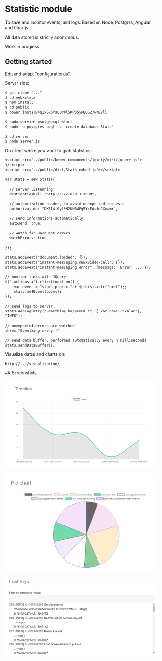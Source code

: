# Statistic module

To save and monitor events, and logs. Based on Node, Postgres, Angular and Chartjs.

All data stored is strictly anonymous.

Work in progress.

## Getting started

Edit and adapt "configuration.js".

Server side:

    $ git clone "..."
    $ cd web-stats
    $ npm install
    $ cd public
    $ bower instaTB4qIxSR6YsL0YUl5KP35yvEUG27wYBVll
    
    $ sudo service psotgresql start
    $ sudo -u postgres psql -c 'create database Stats' 

    $ cd server
    $ node server.js
    
On client where you want to grab statistics:
    
    <script src="../public/bower_components/jquery/dist/jquery.js"></script>
    <script src="../public/dist/Stats-embed.js"></script>
    
    var stats = new Stats({
      
      // server listenning
      destinationUrl: "http://127.0.0.1:3000",
      
      // authorization header, to avoid unexpected requests
      authorization: "DK5I4-0yl9N2KN64Pg5YcEAsdnCXeamr",
      
      // send informations automatically
      autosend: true,
      
      // watch for uncaught errors
      watchErrors: true
      
    });
    
    stats.addEvent("document.loaded", {});
    stats.addEvent("instant-messaging.new-video-call", {});
    stats.addEvent("instant-messaging.error", {message: 'Error: ...'});
    
    // monitor links with JQuery
    $(".actions a").click(function() {
        var event = "stats.preifx." + $(this).attr("href");;
        stats.addEvent(event);
    });
    
    // send logs to server
    stats.addLogEntry("Something happened !", { var_name: "value"}, "INFO");
    
    // unexpected errors are watched
    throw "Something wrong !"
    
    // send data buffer, performed automatically every n milliseconds
    stats.sendDataBuffer();
    
    
Visualize datas and charts on:

    http://.../visualization/

         
## Screenshots


![alt=Screenshot 1](https://github.com/remipassmoilesel/web-stats/blob/master/images/screenshot_1.png)


![alt=Screenshot 2](https://github.com/remipassmoilesel/web-stats/blob/master/images/screenshot_2.png)


![alt=Screenshot 3](https://github.com/remipassmoilesel/web-stats/blob/master/images/screenshot_3.png)